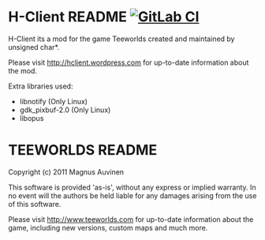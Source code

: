 # H-Client README [![GitLab CI](https://gitlab.com/Tardo/HClient/badges/master/build.svg)](https://gitlab.com/Tardo/HClient/pipelines)
H-Client its a mod for the game Teeworlds created and maintained by unsigned char*.

Please visit http://hclient.wordpress.com for up-to-date information about 
the mod.

Extra libraries used:
- libnotify (Only Linux)
- gdk_pixbuf-2.0 (Only Linux)
- libopus



# TEEWORLDS README
Copyright (c) 2011 Magnus Auvinen


This software is provided 'as-is', without any express or implied
warranty. In no event will the authors be held liable for any damages
arising from the use of this software.


Please visit http://www.teeworlds.com for up-to-date information about 
the game, including new versions, custom maps and much more.
